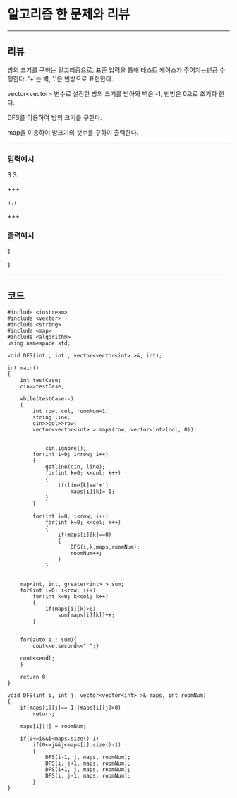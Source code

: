 # 알고리즘 한 문제와 리뷰

***
## 리뷰
방의 크기를 구하는 알고리즘으로, 표준 입력을 통해 테스트 케이스가 주어지는만큼 수행한다. 
'+'는 벽, '.'은 빈방으로 표현한다.

vector<vector<int>> 변수로 설정한 방의 크기를 받아와
벽은 -1, 빈방은 0으로 초기화 한다.
 
DFS를 이용하여 방의 크기를 구한다.

map을 이용하여 방크기의 갯수를 구하여 출력한다.

***
### 입력예시
3 3

+++

+.+

+++

### 출력예시
1

1

***
## 코드
```
#include <iostream>
#include <vector>
#include <string>
#include <map>
#include <algorithm>
using namespace std;

void DFS(int , int , vector<vector<int> >&, int);

int main()
{
    int testCase;
    cin>>testCase;
    
    while(testCase--)
    {
        int row, col, roomNum=1;
        string line;
        cin>>col>>row;
        vector<vector<int> > maps(row, vector<int>(col, 0));
        
        
            cin.ignore();
        for(int i=0; i<row; i++)
        {
            getline(cin, line);
            for(int k=0; k<col; k++)
            {
                if(line[k]=='+')
                    maps[i][k]=-1;
            }
        }

        for(int i=0; i<row; i++)
            for(int k=0; k<col; k++)
            {
                if(maps[i][k]==0)
                {
                    DFS(i,k,maps,roomNum);
                    roomNum++;
                }
            }
               
     
    map<int, int, greater<int> > sum; 
    for(int i=0; i<row; i++)
        for(int k=0; k<col; k++)
        {
            if(maps[i][k]>0)
                sum[maps[i][k]]++;
        }
    

    for(auto e : sum){
        cout<<e.second<<" ";}

    cout<<endl;
    }
    
    return 0;
}

void DFS(int i, int j, vector<vector<int> >& maps, int roomNum)
{
    if(maps[i][j]==-1||maps[i][j]>0)
        return;

    maps[i][j] = roomNum;
    
    if(0<=i&&i<maps.size()-1)
        if(0<=j&&j<maps[i].size()-1)
        {
            DFS(i-1, j, maps, roomNum);
            DFS(i, j+1, maps, roomNum);
            DFS(i+1, j, maps, roomNum);
            DFS(i, j-1, maps, roomNum);
        }
}
```
